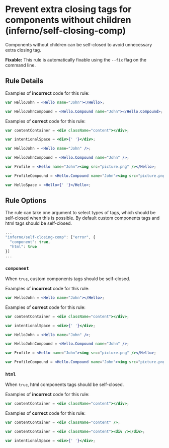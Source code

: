 # Prevent extra closing tags for components without children (inferno/self-closing-comp)

Components without children can be self-closed to avoid unnecessary extra closing tag.

**Fixable:** This rule is automatically fixable using the `--fix` flag on the command line.

## Rule Details

Examples of **incorrect** code for this rule:

```jsx
var HelloJohn = <Hello name="John"></Hello>;

var HelloJohnCompound = <Hello.Compound name="John"></Hello.Compound>;
```

Examples of **correct** code for this rule:

```jsx
var contentContainer = <div className="content"></div>;

var intentionalSpace = <div>{' '}</div>;

var HelloJohn = <Hello name="John" />;

var HelloJohnCompound = <Hello.Compound name="John" />;

var Profile = <Hello name="John"><img src="picture.png" /></Hello>;

var ProfileCompound = <Hello.Compound name="John"><img src="picture.png" /></Hello.Compound>;

var HelloSpace = <Hello>{' '}</Hello>;
```

## Rule Options

The rule can take one argument to select types of tags, which should be self-closed when this is possible. By default custom components tags and html tags should be self-closed.

```js
...
"inferno/self-closing-comp": ["error", {
  "component": true,
  "html": true
}]
...
```

### `component`

When `true`, custom components tags should be self-closed.

Examples of **incorrect** code for this rule:

```jsx
var HelloJohn = <Hello name="John"></Hello>;
```

Examples of **correct** code for this rule:

```jsx
var contentContainer = <div className="content"></div>;

var intentionalSpace = <div>{' '}</div>;

var HelloJohn = <Hello name="John" />;

var HelloJohnCompound = <Hello.Compound name="John" />;

var Profile = <Hello name="John"><img src="picture.png" /></Hello>;

var ProfileCompound = <Hello.Compound name="John"><img src="picture.png" /></Hello.Compound>;
```

### `html`

When `true`, html components tags should be self-closed.

Examples of **incorrect** code for this rule:

```jsx
var contentContainer = <div className="content"></div>;
```

Examples of **correct** code for this rule:

```jsx
var contentContainer = <div className="content" />;

var contentContainer = <div className="content"><div /></div>;

var intentionalSpace = <div>{' '}</div>;
```
